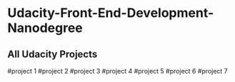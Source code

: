 # Udacity-Front-End-Development-Nanodegree
All Udacity Projects 
--------------------------------------------------------
#project 1
#project 2
#project 3
#project 4
#project 5
#project 6
#project 7
